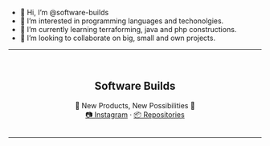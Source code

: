 - 👋 Hi, I’m @software-builds
- 💞️ I’m interested in programming languages and techonolgies.
- 🌱 I’m currently learning terraforming, java and php constructions.
- 👀 I’m looking to collaborate on big, small and own projects.

<hr>
<br />
<div align="center">
    <h2 align="center">Software Builds</h2>
    <span>🔘 New Products, New Possibilities 🔘</span>
    <br />
    <a 
        href="https://instagram.com/softwarebuilds"
    >📷 Instagram</a>
    ·
    <a 
        href="https://github.com/software-builds?tab=repositories"
    >📦 Repositories</a>
</div>
<br />
<hr>

<!---
lamacode/lamacode is a ✨ special ✨ repository because its `README.md` (this file) appears on your GitHub profile.
You can click the Preview link to take a look at your changes.
--->
